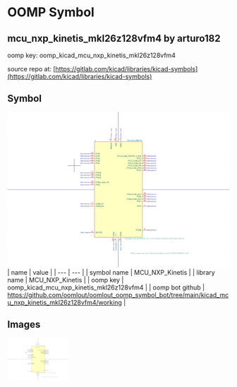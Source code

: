 # OOMP Symbol  
## mcu_nxp_kinetis_mkl26z128vfm4  by arturo182  
  
oomp key: oomp_kicad_mcu_nxp_kinetis_mkl26z128vfm4  
  
source repo at: [https://gitlab.com/kicad/libraries/kicad-symbols](https://gitlab.com/kicad/libraries/kicad-symbols)  
## Symbol  
  
[![working.png](working_600.png)](working.png)  
| name | value | 
| --- | --- | 
| symbol name | MCU_NXP_Kinetis | 
| library name | MCU_NXP_Kinetis | 
| oomp key | oomp_kicad_mcu_nxp_kinetis_mkl26z128vfm4 | 
| oomp bot github | https://github.com/oomlout/oomlout_oomp_symbol_bot/tree/main/kicad_mcu_nxp_kinetis_mkl26z128vfm4/working | 
## Images  
  
[![working.png](working_140.png)](working.png)  
